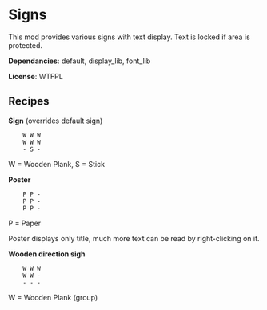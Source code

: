 # Signs

This mod provides various signs with text display. Text is locked if area is protected.

**Dependancies**: default, display\_lib, font\_lib

**License**: WTFPL

## Recipes

**Sign** (overrides default sign)

		W W W
		W W W
		- S -

W = Wooden Plank, S = Stick

**Poster**

		P P -
		P P -
		P P -

P = Paper

Poster displays only title, much more text can be read by right-clicking on it.

**Wooden direction sigh**

		W W W
		W W -
		- - -

W = Wooden Plank (group)

